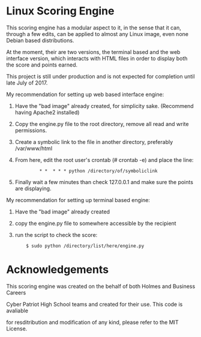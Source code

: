 # Linux Scoring Engine

This scoring engine has a modular aspect to it, in the sense that it can, through a few edits, can be applied
to almost any Linux image, even none Debian based distributions.


At the moment, their are two versions, the terminal based and the web interface version, which interacts
with HTML files in order to display both the score and points earned.

This project is still under production and is not expected for completion until late July of 2017.

My recommendation for setting up web based interface engine:

1. Have the "bad image" already created, for simplicity sake. (Recommend having Apache2 installed)

2. Copy the engine.py file to the root directory, remove all read and write permissions.

3. Create a symbolic link to the file in another directory, preferably /var/www/html

4. From here, edit the root user's crontab (# crontab -e) and place the line:

                * *  * * * python /directory/of/symboliclink

5. Finally wait a few minutes than check 127.0.0.1 and make sure the points are displaying.


My recommendation for setting up terminal based engine:

1. Have the "bad image" already created

2. copy the engine.py file to somewhere accessible by the recipient

3. run the script to check the score:

           $ sudo python /directory/list/here/engine.py



# Acknowledgements

 This scoring engine was created on the behalf of both Holmes and Business Careers
 
 Cyber Patriot High School teams and created for their use. This code is avaliable 
 
 for resditribution and modification of any kind, please refer to the MIT License.
 
 
